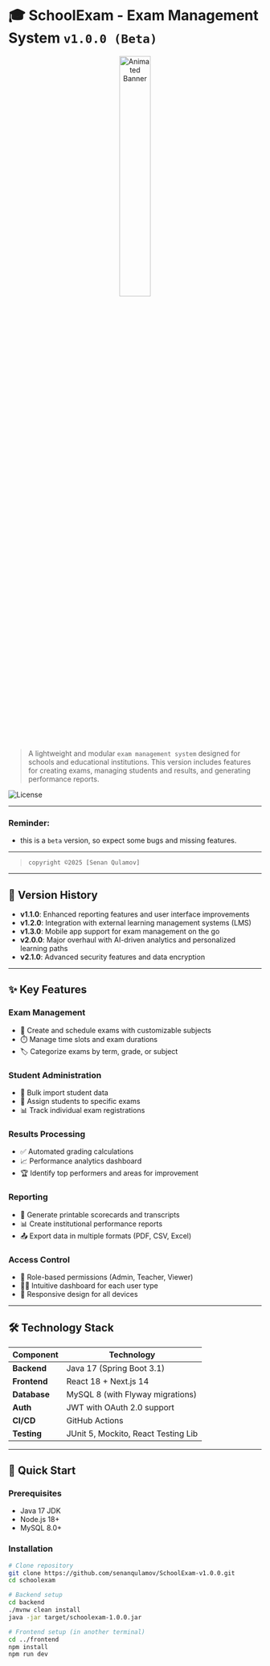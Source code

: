 # 🎓 SchoolExam - Exam Management System `v1.0.0 (Beta)`

<p align="center">
  <img src="https://assets.ppy.sh/topic-covers/6320/c7490f9d8cba26dcd7fb34f08a211156e311d57ffd470edff68a92832d3a1fd8.gif" 
       alt="Animated Banner" 
       width="35%"
    />
</p>

> A lightweight and modular `exam management system` designed for schools and educational institutions.
This version includes features for creating exams, managing students and results, and generating performance reports.

![License](https://img.shields.io/badge/license-MIT-blue.svg)

---

### Reminder:
* this is a `beta` version, so expect some bugs and missing features.

---

> `copyright ©2025 [Senan Qulamov]`

---

## 📅 Version History

- **v1.1.0**: Enhanced reporting features and user interface improvements
- **v1.2.0**: Integration with external learning management systems (LMS)
- **v1.3.0**: Mobile app support for exam management on the go
- **v2.0.0**: Major overhaul with AI-driven analytics and personalized learning paths
- **v2.1.0**: Advanced security features and data encryption

---

## ✨ Key Features

### Exam Management
- 📝 Create and schedule exams with customizable subjects
- ⏱️ Manage time slots and exam durations
- 🏷️ Categorize exams by term, grade, or subject

### Student Administration
- 👥 Bulk import student data
- 🔗 Assign students to specific exams
- 📊 Track individual exam registrations

### Results Processing
- ✅ Automated grading calculations
- 📈 Performance analytics dashboard
- 🏆 Identify top performers and areas for improvement

### Reporting
- 📄 Generate printable scorecards and transcripts
- 📊 Create institutional performance reports
- 📤 Export data in multiple formats (PDF, CSV, Excel)

### Access Control
- 🔐 Role-based permissions (Admin, Teacher, Viewer)
- 👩‍💻 Intuitive dashboard for each user type
- 📱 Responsive design for all devices

---

## 🛠 Technology Stack

| Component       | Technology                          |
|-----------------|-------------------------------------|
| **Backend**     | Java 17 (Spring Boot 3.1)           |
| **Frontend**    | React 18 + Next.js 14               |
| **Database**    | MySQL 8 (with Flyway migrations)    |
| **Auth**        | JWT with OAuth 2.0 support          |
| **CI/CD**       | GitHub Actions                      |
| **Testing**     | JUnit 5, Mockito, React Testing Lib |

---

## 🚀 Quick Start

### Prerequisites
- Java 17 JDK
- Node.js 18+
- MySQL 8.0+

### Installation
```bash
# Clone repository
git clone https://github.com/senanqulamov/SchoolExam-v1.0.0.git
cd schoolexam

# Backend setup
cd backend
./mvnw clean install
java -jar target/schoolexam-1.0.0.jar

# Frontend setup (in another terminal)
cd ../frontend
npm install
npm run dev
```

